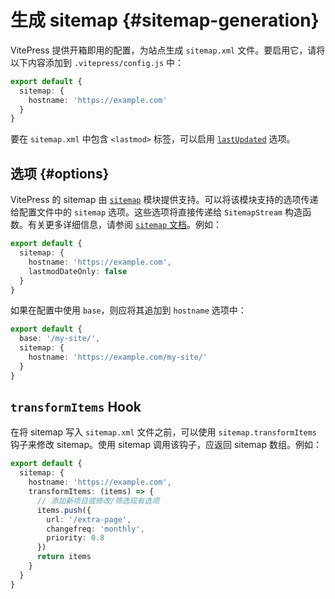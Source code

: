 # 生成 sitemap {#sitemap-generation}

VitePress 提供开箱即用的配置，为站点生成 `sitemap.xml` 文件。要启用它，请将以下内容添加到 `.vitepress/config.js` 中：

```ts
export default {
  sitemap: {
    hostname: 'https://example.com'
  }
}
```

要在 `sitemap.xml` 中包含 `<lastmod>` 标签，可以启用 [`lastUpdated`](../PressReference/default-theme-last-updated) 选项。

## 选项 {#options}

VitePress 的 sitemap 由 [`sitemap`](https://www.npmjs.com/package/sitemap) 模块提供支持。可以将该模块支持的选项传递给配置文件中的 `sitemap` 选项。这些选项将直接传递给 `SitemapStream` 构造函数。有关更多详细信息，请参阅 [`sitemap` 文档](https://www.npmjs.com/package/sitemap#options-you-can-pass)。例如：

```ts
export default {
  sitemap: {
    hostname: 'https://example.com',
    lastmodDateOnly: false
  }
}
```

如果在配置中使用 `base`，则应将其追加到 `hostname` 选项中：

```ts
export default {
  base: '/my-site/',
  sitemap: {
    hostname: 'https://example.com/my-site/'
  }
}
```

## `transformItems` Hook

在将 sitemap 写入 `sitemap.xml` 文件之前，可以使用 `sitemap.transformItems` 钩子来修改 sitemap。使用 sitemap 调用该钩子，应返回 sitemap 数组。例如：

```ts
export default {
  sitemap: {
    hostname: 'https://example.com',
    transformItems: (items) => {
      // 添加新项目或修改/筛选现有选项
      items.push({
        url: '/extra-page',
        changefreq: 'monthly',
        priority: 0.8
      })
      return items
    }
  }
}
```
